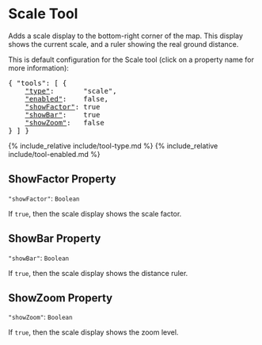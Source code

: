 # Scale Tool

Adds a scale display to the bottom-right corner of the map.
This display shows the current scale, and a ruler showing the real ground distance.

This is default configuration for the Scale tool (click on a property name for more information):
<pre>
{ "tools": [ {
    <a href="#type-property"        >"type"</a>:       "scale",
    <a href="#enabled-property"     >"enabled"</a>:    false,
    <a href="#showfactor-property"  >"showFactor"</a>: true
    <a href="#showbar-property"     >"showBar"</a>:    true
    <a href="#showzoom-property"    >"showZoom"</a>:   false
} ] }
</pre>

{% include_relative include/tool-type.md %}
{% include_relative include/tool-enabled.md %}

## ShowFactor Property
`"showFactor"`: `Boolean`

If `true`, then the scale display shows the scale factor.

## ShowBar Property
`"showBar"`: `Boolean`

If `true`, then the scale display shows the distance ruler.

## ShowZoom Property
`"showZoom"`: `Boolean`

If `true`, then the scale display shows the zoom level.
